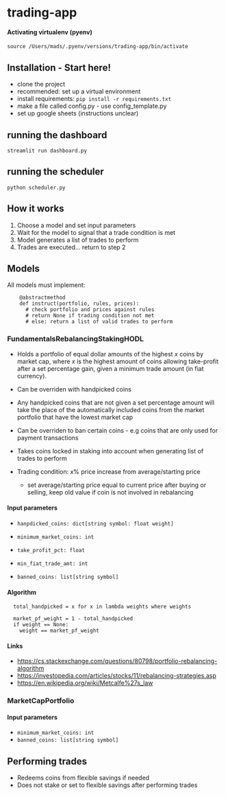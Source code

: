 # trading-app

#### Activating virtualenv (pyenv)

    source /Users/mads/.pyenv/versions/trading-app/bin/activate

## Installation - Start here!

- clone the project
- recommended: set up a virtual environment
- install requirements:
  `pip install -r requirements.txt`
- make a file called config.py - use config_template.py
- set up google sheets (instructions unclear)

## running the dashboard

    streamlit run dashboard.py

## running the scheduler

    python scheduler.py

## How it works

1. Choose a model and set input parameters
2. Wait for the model to signal that a trade condition is met
3. Model generates a list of trades to perform
4. Trades are executed... return to step 2

## Models

All models must implement:

        @abstractmethod
        def instruct(portfolio, rules, prices):
          # check portfolio and prices against rules
          # return None if trading condition not met
          # else: return a list of valid trades to perform

### FundamentalsRebalancingStakingHODL

- Holds a portfolio of equal dollar amounts of the highest <em>x</em> coins by market cap, where <em>x</em> is the highest amount of coins allowing take-profit after a set percentage gain, given a minimum trade amount (in fiat currency).

- Can be overriden with handpicked coins

- Any handpicked coins that are not given a set percentage amount will take the place of the automatically included coins from the market portfolio that have the lowest market cap

- Can be overriden to ban certain coins - e.g coins that are only used for payment transactions

- Takes coins locked in staking into account when generating list of trades to perform

- Trading condition: <em>x</em>% price increase from average/starting price
  - set average/starting price equal to current price after buying or selling, keep old value if coin is not involved in rebalancing

#### Input parameters

- `hanpdicked_coins: dict[string symbol: float weight]`

- `minimum_market_coins: int`

- `take_profit_pct: float`

- `min_fiat_trade_amt: int`

- `banned_coins: list[string symbol]`

#### Algorithm

      total_handpicked = x for x in lambda weights where weights

      market_pf_weight = 1 - total_handpicked
      if weight == None:
        weight == market_pf_weight

#### Links

- https://cs.stackexchange.com/questions/80798/portfolio-rebalancing-algorithm
- https://investopedia.com/articles/stocks/11/rebalancing-strategies.asp
- https://en.wikipedia.org/wiki/Metcalfe%27s_law

### MarketCapPortfolio

#### Input parameters

- `minimum_market_coins: int`
- `banned_coins: list[string symbol]`

## Performing trades

- Redeems coins from flexible savings if needed
- Does not stake or set to flexible savings after performing trades
